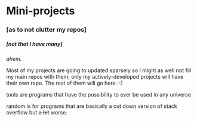 # Mini-projects
### [as to not clutter my repos]
##### [not that I have many]

*ahem.*

Most of my projects are going to updated sparsely so I might as well not fill my
main repos with them; only my actively-developed projects will have their own repo.
The rest of them will go here :-)

tools are programs that have the possibility to ever be used in any universe

random is for programs that are basically a cut down version of stack overflow but ~~a bit~~ worse.
